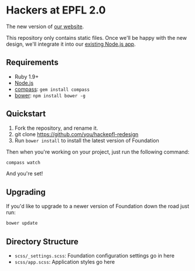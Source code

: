 # Hackers at EPFL 2.0

The new version of [our website](https://hackersatepfl.com).  

This repository only contains static files. Once we'll be happy with the new design, we'll integrate it into our [existing Node.js app](https://github.com/hackepfl/website).

## Requirements

  * Ruby 1.9+
  * [Node.js](http://nodejs.org)
  * [compass](http://compass-style.org/): `gem install compass`
  * [bower](http://bower.io): `npm install bower -g`

## Quickstart

1. Fork the repository, and rename it.
2. git clone https://github.com/you/hackepfl-redesign
3. Run `bower install` to install the latest version of Foundation

Then when you're working on your project, just run the following command:

```bash
compass watch
```

And you're set!

## Upgrading

If you'd like to upgrade to a newer version of Foundation down the road just run:

```bash
bower update
```

## Directory Structure

  * `scss/_settings.scss`: Foundation configuration settings go in here
  * `scss/app.scss`: Application styles go here
